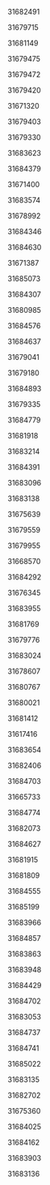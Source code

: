 31682491

31679715

31681149

31679475

31679472

31679420

31671320

31679403

31679330

31683623

31684379

31671400

31683574

31678992

31684346

31684630

31671387

31685073

31684307

31680985

31684576

31684637

31679041

31679180

31684893

31679335

31684779

31681918

31683214

31684391

31683096

31683138

31675639

31679559

31679955

31668570

31684292

31676345

31683955

31681769

31679776

31683024

31678607

31680767

31680021

31681412

31617416

31683654

31682406

31684703

31665733

31684774

31682073

31684627

31681915

31681809

31684555

31685199

31683966

31684857

31683863

31683948

31684429

31684702

31683053

31684737

31684741

31685022

31683135

31682702

31675360

31684025

31684162

31683903

31683136

